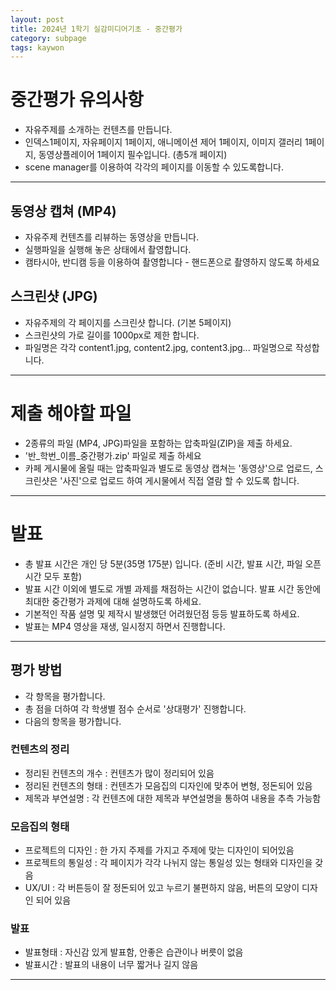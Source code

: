 ```yaml
---
layout: post
title: 2024년 1학기 실감미디어기초 - 중간평가
category: subpage
tags: kaywon
---
```


# 중간평가 유의사항
- 자유주제를 소개하는 컨텐츠를 만듭니다.
- 인덱스1페이지, 자유페이지 1페이지, 애니메이션 제어 1페이지, 이미지 갤러리 1페이지, 동영상플레이어 1페이지 필수입니다. (총5개 페이지)
- scene manager를 이용하여 각각의 페이지를 이동할 수 있도록합니다.

---

## 동영상 캡쳐 (MP4)
- 자유주제 컨텐츠를 리뷰하는 동영상을 만듭니다.
- 실행파일을 실행해 놓은 상태에서 촬영합니다.
- 캠타시아, 반디캠 등을 이용하여 촬영합니다 - 핸드폰으로 촬영하지 않도록 하세요

## 스크린샷 (JPG)
- 자유주제의 각 페이지를 스크린샷 합니다. (기본 5페이지)
- 스크린샷의 가로 길이를 1000px로 제한 합니다.
- 파일명은 각각 content1.jpg, content2.jpg, content3.jpg... 파일명으로 작성합니다.

---

# 제출 해야할 파일
- 2종류의 파일 (MP4, JPG)파일을 포함하는 압축파일(ZIP)을 제출 하세요.
- '반_학번_이름_중간평가.zip' 파일로 제출 하세요
- 카페 게시물에 올릴 때는 압축파일과 별도로 동영상 캡쳐는 '동영상'으로 업로드, 스크린샷은 '사진'으로 업로드 하여 게시물에서 직접 열람 할 수 있도록 합니다.

---

# 발표
- 총 발표 시간은 개인 당 5분(35명 175분) 입니다. (준비 시간, 발표 시간, 파일 오픈 시간 모두 포함)
- 발표 시간 이외에 별도로 개별 과제를 채점하는 시간이 없습니다. 발표 시간 동안에 최대한 중간평가 과제에 대해 설명하도록 하세요.
- 기본적인 작품 설명 및 제작시 발생했던 어려웠던점 등등 발표하도록 하세요.
- 발표는 MP4 영상을 재생, 일시정지 하면서 진행합니다.

---

## 평가 방법
- 각 항목을 평가합니다.
- 총 점을 더하여 각 학생별 점수 순서로 '상대평가' 진행합니다.
- 다음의 항목을 평가합니다.

>
### 컨텐츠의 정리
- 정리된 컨텐츠의 개수 : 컨텐츠가 많이 정리되어 있음
- 정리된 컨텐츠의 형태 : 컨텐츠가 모음집의 디자인에 맞추어 변형, 정돈되어 있음
- 제목과 부연설명 : 각 컨텐츠에 대한 제목과 부연설명을 통하여 내용을 추측 가능함

>
### 모음집의 형태
- 프로젝트의 디자인 : 한 가지 주제를 가지고 주제에 맞는 디자인이 되어있음
- 프로젝트의 통일성 : 각 페이지가 각각 나뉘지 않는 통일성 있는 형태와 디자인을 갖음
- UX/UI : 각 버튼등이 잘 정돈되어 있고 누르기 불편하지 않음, 버튼의 모양이 디자인 되어 있음

>
### 발표
- 발표형태 : 자신감 있게 발표함, 안좋은 습관이나 버릇이 없음
- 발표시간 : 발표의 내용이 너무 짧거나 길지 않음

---